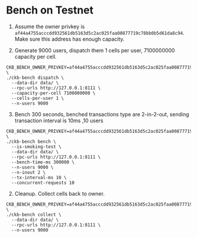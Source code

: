 # Bench on Testnet

1. Assume the owner privkey is `af44a4755acccdd932561db5163d5c2ac025faa00877719c78bb0b5d61da8c94`. Make sure this address has enough capacity.

2. Generate 9000 users, dispatch them 1 cells per user, 7100000000 capacity per cell.

  ```shell
  CKB_BENCH_OWNER_PRIVKEY=af44a4755acccdd932561db5163d5c2ac025faa00877719c78bb0b5d61da8c94 \
  ./ckb-bench dispatch \
    --data-dir data/ \
    --rpc-urls http://127.0.0.1:8111 \
    --capacity-per-cell 7100000000 \
    --cells-per-user 1 \
    --n-users 9000
  ```

3. Bench 300 seconds, benched transactions type are 2-in-2-out, sending transaction interval is 10ms ,10 users

  ```shell
  CKB_BENCH_OWNER_PRIVKEY=af44a4755acccdd932561db5163d5c2ac025faa00877719c78bb0b5d61da8c94 \
  ./ckb-bench bench \
    --is-smoking-test \
    --data-dir data/ \
    --rpc-urls http://127.0.0.1:8111 \
    --bench-time-ms 300000 \
    --n-users 9000 \
    --n-inout 2 \
    --tx-interval-ms 10 \ 
    --concurrent-requests 10 
  ```

2. Cleanup. Collect cells back to owner.

  ```shell
  CKB_BENCH_OWNER_PRIVKEY=af44a4755acccdd932561db5163d5c2ac025faa00877719c78bb0b5d61da8c94 \
  ./ckb-bench collect \
    --data-dir data/ \
    --rpc-urls http://127.0.0.1:8111 \
    --n-users 9000
  ```
